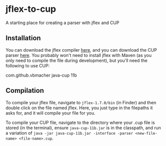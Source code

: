 # jflex-to-cup
A starting place for creating a parser with jflex and CUP

## Installation
You can download the jflex compiler [here](http://www.jflex.de/download.html), and you can download the CUP parser [here](http://www2.cs.tum.edu/projects/cup/). You probably won't need to install jflex with Maven (as you only need to compile
the file during development), but you'll need the following to use CUP:

<!-- https://mvnrepository.com/artifact/com.github.vbmacher/java-cup -->
<dependency>
    <groupId>com.github.vbmacher</groupId>
    <artifactId>java-cup</artifactId>
    <version>11b</version>
</dependency>

## Compilation
To compile your jflex file, navigate to `jflex-1.7.0/bin` (in Finder) and then double click on the file named jflex. Here, you just type in the filepaths it asks for, and it will compile your file for you.

To compile your CUP file, navigate to the directory where your .cup file is stored (in the terminal), ensure `java-cup-11b.jar` is in the classpath, and run a variation of `java -jar java-cup-11b.jar -interface -parser <new-file-name> <file-name>.cup`.
